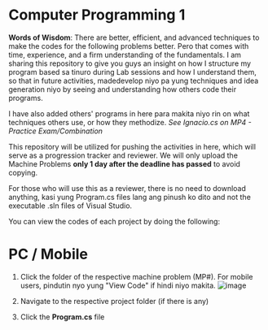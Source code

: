 # Computer Programming 1

**Words of Wisdom**: There are better, efficient, and advanced techniques to make the codes for the following problems better. Pero that comes with time, experience, and a firm understanding of the fundamentals. I am sharing this repository to give you guys an insight on how I structure my program based sa tinuro during Lab sessions and how I understand them, so that in future activities, madedevelop niyo pa yung techniques and idea generation niyo by seeing and understanding how others code their programs.

I have also added others' programs in here para makita niyo rin on what techniques others use, or how they methodize. *See Ignacio.cs on MP4 - Practice Exam/Combination*

This repository will be utilized for pushing the activities in here, which will serve as a progression tracker and reviewer. 
We will only upload the Machine Problems **__only 1 day after the deadline has passed__** to avoid copying.

For those who will use this as a reviewer, there is no need to download anything, kasi yung Program.cs files lang ang pinush ko dito and not the executable .sln files of Visual Studio.

You can view the codes of each project by doing the following:

# PC / Mobile
1. Click the folder of the respective machine problem (MP#). For mobile users, pindutin nyo yung "View Code" if hindi niyo makita.
![image](https://github.com/ardnyx/comp-prog-review/assets/86859621/22cb8f41-0fa8-4a2b-9c40-8bc31d4c2381)

2. Navigate to the respective project folder (if there is any)
3. Click the **Program.cs** file



